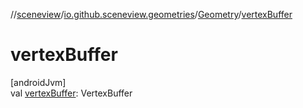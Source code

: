//[sceneview](../../../index.md)/[io.github.sceneview.geometries](../index.md)/[Geometry](index.md)/[vertexBuffer](vertex-buffer.md)

# vertexBuffer

[androidJvm]\
val [vertexBuffer](vertex-buffer.md): VertexBuffer
